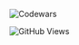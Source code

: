 ![Codewars](https://github.r2v.ch/codewars?user=KstnNN&stroke=%23BB432C)

![GitHub Views](https://komarev.com/ghpvc/?username=Lutra-Lutra-Lutra)

<!---
- 👋 Hi, I’m @Lutra-Lutra-Lutra
- 👀 I’m interested in ...
- 🌱 I’m currently learning ...
- 💞️ I’m looking to collaborate on ...
- 📫 How to reach me ...
- 😄 Pronouns: ...
- ⚡ Fun fact: ...
--->
